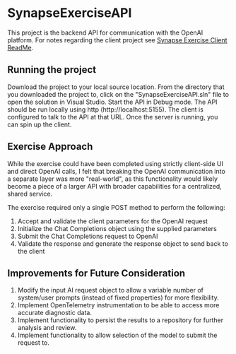 # SynapseExerciseAPI

This project is the backend API for communication with the OpenAI platform.  For notes regarding the client project see [Synapse Exercise Client ReadMe](https://github.com/robertsooner/SynapseExerciseClient).

## Running the project

Download the project to your local source location.
From the directory that you downloaded the project to, click on the "SynapseExerciseAPI.sln" file to open the solution in Visual Studio.
Start the API in Debug mode. The API should be run locally using http (http://localhost:5155). The client is configured to talk to the API at that URL.
Once the server is running, you can spin up the client.

## Exercise Approach

While the exercise could have been completed using strictly client-side UI and direct OpenAI calls, I felt that breaking the OpenAI communication into a separate layer was more "real-world", as this functionality would likely become a piece of a larger API with broader capabilities for a centralized, shared service.

The exercise required only a single POST method to perform the following:
1) Accept and validate the client parameters for the OpenAI request
2) Initialize the Chat Completions object using the supplied parameters
3) Submit the Chat Completions request to OpenAI
4) Validate the response and generate the response object to send back to the client

## Improvements for Future Consideration
1) Modify the input AI request object to allow a variable number of system/user prompts (instead of fixed properties) for more flexibility.
2) Implement OpenTelemetry instrumentation to be able to access more accurate diagnostic data.
3) Implement functionality to persist the results to a repository for further analysis and review.
4) Implement functionality to allow selection of the model to submit the request to.